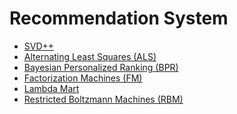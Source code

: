 Recommendation System
======================

- [SVD++](https://www.quora.com/Whats-the-difference-between-SVD-and-SVD++/answer/Xavier-Amatriain)
- [Alternating Least Squares (ALS)](https://www.quora.com/What-is-the-Alternating-Least-Squares-method-in-recommendation-systems-And-why-does-this-algorithm-work-intuition-behind-this/answer/Xavier-Amatriain)
- [Bayesian Personalized Ranking (BPR)](http://arxiv.org/pdf/1205.2618.pdf)
- [Factorization Machines (FM)](http://www.csie.ntu.edu.tw/~b97053/paper/Rendle2010FM.pdf)
- [Lambda Mart](http://research.microsoft.com/pubs/132652/MSR-TR-2010-82.pdf)
- [Restricted Boltzmann Machines (RBM)](http://www.machinelearning.org/proceedings/icml2007/papers/407.pdf)
